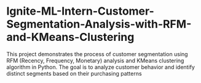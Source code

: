 # Ignite-ML-Intern-Customer-Segmentation-Analysis-with-RFM-and-KMeans-Clustering
This project demonstrates the process of customer segmentation using RFM (Recency, Frequency, Monetary) analysis and KMeans clustering algorithm in Python. The goal is to analyze customer behavior and identify distinct segments based on their purchasing patterns
